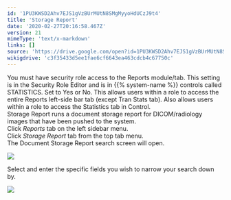 ```yaml
---
id: '1PU3KWSD2Ahv7EJS1gVzBUrMUtN8SMgMyyoHdUCzJ9t4'
title: 'Storage Report'
date: '2020-02-27T20:16:58.467Z'
version: 21
mimeType: 'text/x-markdown'
links: []
source: 'https://drive.google.com/open?id=1PU3KWSD2Ahv7EJS1gVzBUrMUtN8SMgMyyoHdUCzJ9t4'
wikigdrive: 'c3f35433d5ee1fae6cf6643ea463cdcb4c67750c'
---
```

You must have security role access to the Reports module/tab. This setting is in the Security Role Editor and is in {{% system-name %}} controls called STATISTICS. Set to Yes or No. This allows users within a role to access the entire Reports left-side bar tab (except Tran Stats tab). Also allows users within a role to access the Statistics tab in Control.  
Storage Report runs a document storage report for DICOM/radiology images that have been pushed to the system.  
Click *Reports* tab on the left sidebar menu.  
Click *Storage Report* tab from the top tab menu.  
The Document Storage Report search screen will open.

![](../storage-report.assets/67c421b93789d341678033f716d24949.png)

Select and enter the specific fields you wish to narrow your search down by.

![](../storage-report.assets/756c0759c5fe2705d560720fe2723cae.png)

